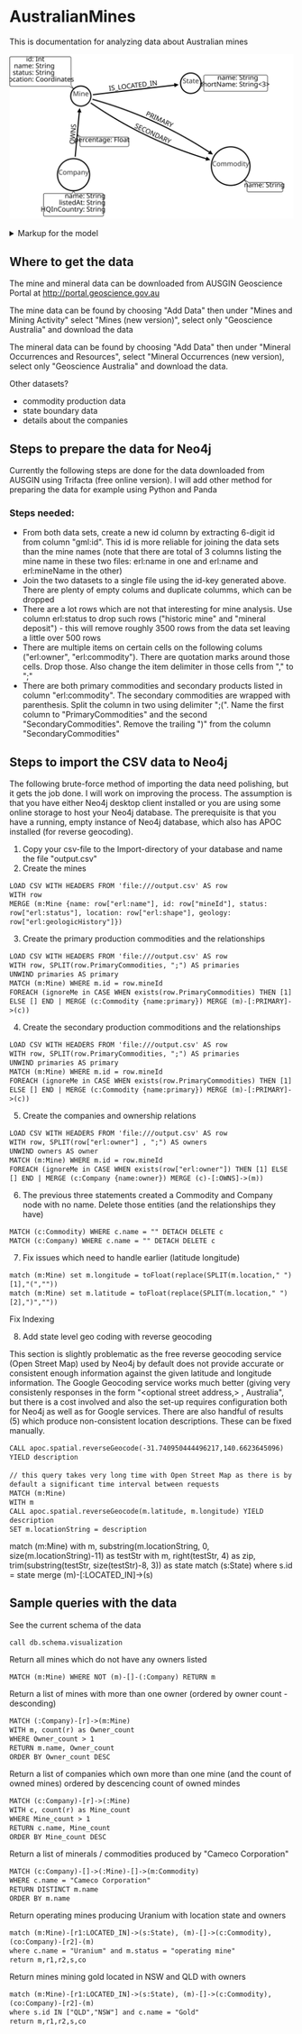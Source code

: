 # AustralianMines
This is documentation for analyzing data about Australian mines

![](img/australian_mines.svg)

<details>
  <summary>Markup for the model</summary>
  
Markup for defining data model using the Arrows graph diagraming tool at http://www.apcjones.com/arrows/#
```
<ul class="graph-diagram-markup" data-internal-scale="1.45" data-external-scale="1">
  <li class="node" data-node-id="0" data-x="170.58362237338358" data-y="-373.75836181640625">
    <span class="caption">State</span><dl class="properties"><dt>name</dt><dd>String</dd><dt>shortName</dt><dd>String&lt;3&gt;</dd></dl></li>
  <li class="node" data-node-id="3" data-x="-390.9741100442819" data-y="-307.93059881802293">
    <span class="caption">Mine</span><dl class="properties"><dt>id</dt><dd>Int</dd><dt>name</dt><dd>String</dd><dt>status</dt><dd>String</dd><dt>location</dt><dd>Coordinates</dd></dl></li>
  <li class="node" data-node-id="4" data-x="374.19542089001914" data-y="50.68015052532327">
    <span class="caption">Commodity</span><dl class="properties"><dt>name</dt><dd>String</dd></dl></li>
  <li class="node" data-node-id="5" data-x="-428.21492688409234" data-y="94.45329468825771">
    <span class="caption">Company</span><dl class="properties"><dt>name</dt><dd>String</dd><dt>listedAt</dt><dd>String</dd><dt>HQInCountry</dt><dd>String</dd></dl></li>
  <li class="relationship" data-from="3" data-to="0">
    <span class="type">IS_LOCATED_IN</span>
  </li>
  <li class="relationship" data-from="5" data-to="3">
    <span class="type">OWNS</span><dl class="properties"><dt>percentage</dt><dd>Float</dd></dl></li>
  <li class="relationship" data-from="3" data-to="4">
    <span class="type">PRIMARY</span>
  </li>
  <li class="relationship" data-from="3" data-to="4">
    <span class="type">SECONDARY</span>
  </li>
</ul>
```
</details>

## Where to get the data

The mine and mineral data can be downloaded from AUSGIN Geoscience Portal at http://portal.geoscience.gov.au

The mine data can be found by choosing "Add Data" then under "Mines and Mining Activity" select "Mines (new version)", select only "Geoscience Australia" and download the data

The mineral data can be found by choosing "Add Data" then under "Mineral Occurrences and Resources", select "Mineral Occurrences (new version), select only "Geoscience Australia" and download the data.

Other datasets?
* commodity production data
* state boundary data
* details about the companies

## Steps to prepare the data for Neo4j

Currently the following steps are done for the data downloaded from AUSGIN using Trifacta (free online version). I will add other method for preparing the data for example using Python and Panda

### Steps needed:
* From both data sets, create a new id column by extracting 6-digit id from column "gml:id". This id is more reliable for joining the data sets than the mine names (note that there are total of 3 columns listing the mine name in these two files: erl:name in one and erl:name and erl:mineName in the other)
* Join the two datasets to a single file using the id-key generated above. There are plenty of empty colums and duplicate columms, which can be dropped
* There are a lot rows which are not that interesting for mine analysis. Use column erl:status to drop such rows ("historic mine" and "mineral deposit") - this will remove roughly 3500 rows from the data set leaving a little over 500 rows
* There are multiple items on certain cells on the following colums ("erl:owner", "erl:commodity"). There are quotation marks around those cells. Drop those. Also change the item delimiter in those cells from "," to ";"
* There are both primary commodities and secondary products listed in column "erl:commodity". The secondary commodities are wrapped with parenthesis. Split the column in two using delimiter ";(". Name the first column to "PrimaryCommodities" and the second "SecondaryCommodities". Remove the trailing ")" from the column "SecondaryCommodities"

## Steps to import the CSV data to Neo4j

The following brute-force method of importing the data need polishing, but it gets the job done. I will work on improving the process.
The assumption is that you have either Neo4j desktop client installed or you are using some online storage to host your Neo4j database. The prerequisite is that you have a running, empty instance of Neo4j database, which also has APOC installed (for reverse geocoding).

1. Copy your csv-file to the Import-directory of your database and name the file "output.csv"
2. Create the mines
```
LOAD CSV WITH HEADERS FROM 'file:///output.csv' AS row
WITH row
MERGE (m:Mine {name: row["erl:name"], id: row["mineId"], status: row["erl:status"], location: row["erl:shape"], geology: row["erl:geologicHistory"]})
```
3. Create the primary production commodities and the relationships
```
LOAD CSV WITH HEADERS FROM 'file:///output.csv' AS row
WITH row, SPLIT(row.PrimaryCommodities, ";") AS primaries
UNWIND primaries AS primary
MATCH (m:Mine) WHERE m.id = row.mineId
FOREACH (ignoreMe in CASE WHEN exists(row.PrimaryCommodities) THEN [1] ELSE [] END | MERGE (c:Commodity {name:primary}) MERGE (m)-[:PRIMARY]->(c))
```
4. Create the secondary production commoditions and the relationships
```
LOAD CSV WITH HEADERS FROM 'file:///output.csv' AS row
WITH row, SPLIT(row.PrimaryCommodities, ";") AS primaries
UNWIND primaries AS primary
MATCH (m:Mine) WHERE m.id = row.mineId
FOREACH (ignoreMe in CASE WHEN exists(row.PrimaryCommodities) THEN [1] ELSE [] END | MERGE (c:Commodity {name:primary}) MERGE (m)-[:PRIMARY]->(c))
```
5. Create the companies and ownership relations
```
LOAD CSV WITH HEADERS FROM 'file:///output.csv' AS row
WITH row, SPLIT(row["erl:owner"] , ";") AS owners
UNWIND owners AS owner
MATCH (m:Mine) WHERE m.id = row.mineId
FOREACH (ignoreMe in CASE WHEN exists(row["erl:owner"]) THEN [1] ELSE [] END | MERGE (c:Company {name:owner}) MERGE (c)-[:OWNS]->(m))
```
6. The previous three statements created a Commodity and Company node with no name. Delete those entities (and the relationships they have)
```
MATCH (c:Commodity) WHERE c.name = "" DETACH DELETE c
MATCH (c:Company) WHERE c.name = "" DETACH DELETE c
```
7. Fix issues which need to handle earlier (latitude longitude)
```
match (m:Mine) set m.longitude = toFloat(replace(SPLIT(m.location," ")[1],"(",""))
match (m:Mine) set m.latitude = toFloat(replace(SPLIT(m.location," ")[2],")",""))
```
Fix Indexing

8. Add state level geo coding with reverse geocoding

This section is slightly problematic as the free reverse geocoding service (Open Street Map) used by Neo4j by default does not provide accurate or consistent enough information against the given latitude and longitude information. The Google Geocoding service works much better (giving very consistenly responses in the form "<optional street address,> <City StateAbbreviation ZIP>, Australia", but there is a cost involved and also the set-up requires configuration both for Neo4j as well as for Google services. There are also handful of results (5) which produce non-consistent location descriptions. These can be fixed manually.
```
CALL apoc.spatial.reverseGeocode(-31.740950444496217,140.6623645096) YIELD description

// this query takes very long time with Open Street Map as there is by default a significant time interval between requests
MATCH (m:Mine)
WITH m
CALL apoc.spatial.reverseGeocode(m.latitude, m.longitude) YIELD description
SET m.locationString = description

```

match (m:Mine) with m, substring(m.locationString, 0, size(m.locationString)-11) as testStr
with m, right(testStr, 4) as zip, trim(substring(testStr, size(testStr)-8, 3)) as state
match (s:State) where s.id = state
merge (m)-[:LOCATED_IN]->(s)


## Sample queries with the data

See the current schema of the data
```
call db.schema.visualization
```

Return all mines which do not have any owners listed
```
MATCH (m:Mine) WHERE NOT (m)-[]-(:Company) RETURN m
```

Return a list of mines with more than one owner (ordered by owner count - desconding)
```
MATCH (:Company)-[r]->(m:Mine)
WITH m, count(r) as Owner_count
WHERE Owner_count > 1
RETURN m.name, Owner_count
ORDER BY Owner_count DESC
```

Return a list of companies which own more than one mine (and the count of owned mines) ordered by descencing count of owned mindes 
```
MATCH (c:Company)-[r]->(:Mine)
WITH c, count(r) as Mine_count
WHERE Mine_count > 1
RETURN c.name, Mine_count
ORDER BY Mine_count DESC
```

Return a list of minerals / commodities produced by "Cameco Corporation"
```
MATCH (c:Company)-[]->(:Mine)-[]->(m:Commodity)
WHERE c.name = "Cameco Corporation"
RETURN DISTINCT m.name
ORDER BY m.name
```

Return operating mines producing Uranium with location state and owners
```
match (m:Mine)-[r1:LOCATED_IN]->(s:State), (m)-[]->(c:Commodity), (co:Company)-[r2]-(m)
where c.name = "Uranium" and m.status = "operating mine"
return m,r1,r2,s,co
```

Return mines mining gold located in NSW and QLD with owners
```
match (m:Mine)-[r1:LOCATED_IN]->(s:State), (m)-[]->(c:Commodity), (co:Company)-[r2]-(m)
where s.id IN ["QLD","NSW"] and c.name = "Gold"
return m,r1,r2,s,co
```
